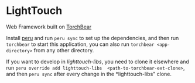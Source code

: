 # LightTouch

Web Framework built on [TorchBear](https://gitlab.com/foundpatterns/torchbear)

Install [peru](https://github.com/buildinspace/peru) and run `peru sync` to set up the dependencies, and then run `torchbear` to start this application, you can also run `torchbear <app-directory>` from any other directory.

If you want to develop in *lighttouch-libs*, you need to clone it elsewhere and run `peru override add lighttouch-libs 
<path-to-torchbear-ext-clone>`, and then `peru sync` after every change in the *lighttouch-libs" clone.
